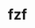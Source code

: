 ---
title: "fzf"
layout: cache
categories: [package, develop-2024-12-29]
meta: {"versions": ["0.56.2"], "compilers": ["gcc@=10.5.0", "gcc@=13.3.0"], "oss": ["centos7", "rhel8"], "platforms": ["linux"], "targets": ["aarch64", "x86_64_v3"], "stacks": ["developer-tools-aarch64-linux-gnu", "developer-tools-x86_64_v3-linux-gnu", "root"], "num_specs": 2, "num_specs_by_stack": {"developer-tools-x86_64_v3-linux-gnu": 1, "root": 2, "developer-tools-aarch64-linux-gnu": 1}}
spec_details: [{"hash": "okic7csshd5djlnixom63lq6vklsiiib", "compiler": "gcc@=10.5.0", "versions": ["0.56.2"], "os": "centos7", "platform": "linux", "target": "x86_64_v3", "variants": ["build_system=makefile", "~vim"], "stacks": ["developer-tools-x86_64_v3-linux-gnu", "root"], "size": "-", "tarball": "https://binaries.spack.io/develop-2024-12-29/build_cache/linux-centos7-x86_64_v3/gcc-10.5.0/fzf-0.56.2/linux-centos7-x86_64_v3-gcc-10.5.0-fzf-0.56.2-okic7csshd5djlnixom63lq6vklsiiib.spack"}, {"hash": "qp6rdyfzy3h7nq2bzlrn5qerykoklokx", "compiler": "gcc@=13.3.0", "versions": ["0.56.2"], "os": "rhel8", "platform": "linux", "target": "aarch64", "variants": ["build_system=makefile", "~vim"], "stacks": ["root", "developer-tools-aarch64-linux-gnu"], "size": "-", "tarball": "https://binaries.spack.io/develop-2024-12-29/build_cache/linux-rhel8-aarch64/gcc-13.3.0/fzf-0.56.2/linux-rhel8-aarch64-gcc-13.3.0-fzf-0.56.2-qp6rdyfzy3h7nq2bzlrn5qerykoklokx.spack"}]
---
